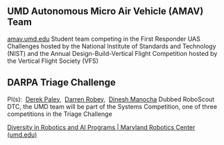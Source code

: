 

## UMD Autonomous Micro Air Vehicle (AMAV) Team
[amav.umd.edu](http://amav.umd.edu/)
Student team competing in the First Responder UAS Challenges hosted by the National Institute of Standards and Technology (NIST) and the Annual Design-Build-Vertical Flight Competition hosted by the Vertical Flight Society (VFS)


## DARPA Triage Challenge
PI(s):  [Derek Paley](https://robotics.umd.edu/clark/faculty/58/Derek-A-Paley),  [Darren Robey](https://uroc.umd.edu/node/1289),  [Dinesh Manocha](https://www.cs.umd.edu/people/dmanocha)
Dubbed RoboScout DTC, the UMD team will be part of the Systems Competition, one of three competitions in the Triage Challenge


[Diversity in Robotics and AI Programs | Maryland Robotics Center (umd.edu)](https://robotics.umd.edu/node/1365)